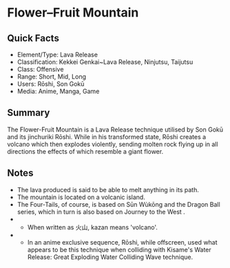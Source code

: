 # Flower–Fruit Mountain

## Quick Facts
- Element/Type: Lava Release
- Classification: Kekkei Genkai~Lava Release, Ninjutsu, Taijutsu
- Class: Offensive
- Range: Short, Mid, Long
- Users: Rōshi, Son Gokū<!-- Do not remove Son Gokū, the Fourth Databook states it is a user -->
- Media: Anime, Manga, Game

## Summary
The Flower-Fruit Mountain is a Lava Release technique utilised by Son Gokū and its jinchuriki Rōshi. While in his transformed state, Rōshi creates a volcano which then explodes violently, sending molten rock flying up in all directions the effects of which resemble a giant flower.

## Notes
- The lava produced is said to be able to melt anything in its path.
- The mountain is located on a volcanic island.
- The Four-Tails, of course, is based on Sūn Wùkōng and the Dragon Ball series, which in turn is also based on Journey to the West .
- * When written as 火山, kazan means 'volcano'.
- * In an anime exclusive sequence, Rōshi, while offscreen, used what appears to be this technique when colliding with Kisame's Water Release: Great Exploding Water Colliding Wave technique.
